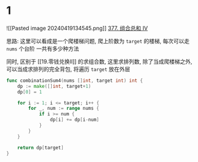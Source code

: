 # 1
![[Pasted image 20240419134545.png]]
[377. 组合总和 Ⅳ](https://leetcode.cn/problems/combination-sum-iv/)

思路: 
这里可以看成是一个爬楼梯问题, 爬上阶数为 `target` 的楼梯, 每次可以走 `nums` 个台阶
一共有多少种方法

同时, 区别于 [[19.零钱兑换II]] 的求组合数, 这里求排列数, 除了当成爬楼梯之外, 可以当成求排列的完全背包, 将遍历 `target` 放在外层


```go
func combinationSum4(nums []int, target int) int {
	dp := make([]int, target+1)
	dp[0] = 1

	for i := 1; i <= target; i++ {
		for _, num := range nums {
			if i >= num {
				dp[i] += dp[i-num]
			}
		}
	}

	return dp[target]
}
```